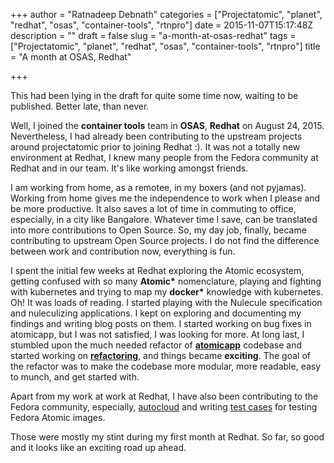 +++
author = "Ratnadeep Debnath"
categories = ["Projectatomic", "planet", "redhat", "osas", "container-tools", "rtnpro"]
date = 2015-11-07T15:17:48Z
description = ""
draft = false
slug = "a-month-at-osas-redhat"
tags = ["Projectatomic", "planet", "redhat", "osas", "container-tools", "rtnpro"]
title = "A month at OSAS, Redhat"

+++


This had been lying in the draft for quite some time now, waiting to be published. Better late, than never.

Well, I joined the **container tools** team in **OSAS**, **Redhat** on August 24, 2015. Nevertheless, I had already been contributing to the upstream projects around projectatomic prior to joining Redhat :). It was not a totally new environment at Redhat, I knew many people from the Fedora community at Redhat and in our team. It's like working amongst friends.

I am working from home, as a remotee, in my boxers (and not pyjamas). Working from home gives me the independence to work when I please and be more productive. It also saves a lot of time in commuting to office, especially, in a city like Bangalore. Whatever time I save, can be translated into more contributions to Open Source. So, my day job, finally, became contributing to upstream Open Source projects. I do not find the difference between work and contribution now, everything is fun.

I spent the initial few weeks at Redhat exploring the Atomic ecosystem, getting confused with so many **Atomic\*** nomenclature, playing and fighting with kubernetes and trying to map my **docker\*** knowledge with kubernetes. Oh! It was loads of reading. I started playing with the Nulecule specification and nuleculizing applications. I kept on exploring and documenting my findings and writing blog posts on them. I started working on bug fixes in atomicapp, but I was not satisfied, I was looking for more. At long last, I stumbled upon the much needed refactor of [**atomicapp**](https://github.com/projectatomic/atomicapp) codebase and started working on [**refactoring**](https://github.com/projectatomic/atomicapp/pull/278), and  things became **exciting**. The goal of the refactor was to make the codebase more modular, more readable, easy to munch, and get started with.

Apart from my work at work at Redhat, I have also been contributing to the Fedora community, especially, [autocloud](https://apps.fedoraproject.org/autocloud) and writing [test cases](https://github.com/kushaldas/tunirtests) for testing Fedora Atomic images.

Those were mostly my stint during my first month at Redhat. So far, so good and it looks like an exciting road up ahead.

